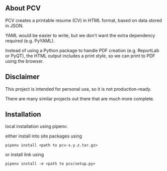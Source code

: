 About PCV
---------

PCV creates a printable resume (CV) in HTML format, based on data stored in JSON.

YAML would be easier to write, but we don't want the extra dependency required (e.g. PyYAML).

Instead of using a Python package to handle PDF creation (e.g. ReportLab or PyQT), the HTML output includes a print style, so we can print to PDF using the browser.

Disclaimer
----------

This project is intended for personal use, so it is not production-ready.

There are many similar projects out there that are much more complete.

Installation
------------

local installation using pipenv:

either install into site packages using

	pipenv install <path to pcv-x.y.z.tar.gz>

or install link using 

	pipenv install -e <path to pcv/setup.py>

